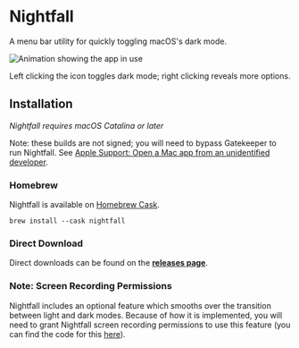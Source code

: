 # Nightfall

A menu bar utility for quickly toggling macOS's dark mode.

![Animation showing the app in use](https://thumbs.gfycat.com/JitteryJampackedCalf-size_restricted.gif)

Left clicking the icon toggles dark mode; right clicking reveals more options.

## Installation

_Nightfall requires macOS Catalina or later_

Note: these builds are not signed; you will need to bypass Gatekeeper to run Nightfall. See [Apple Support: Open a Mac app from an unidentified developer](https://support.apple.com/guide/mac-help/open-a-mac-app-from-an-unidentified-developer-mh40616/mac).

### Homebrew

Nightfall is available on [Homebrew Cask](https://github.com/Homebrew/homebrew-cask).

```
brew install --cask nightfall
```

### Direct Download

Direct downloads can be found on the [**releases page**](https://github.com/r-thomson/Nightfall/releases).

### Note: Screen Recording Permissions

Nightfall includes an optional feature which smooths over the transition between light and dark modes. Because of how it is implemented, you will need to grant Nightfall screen recording permissions to use this feature (you can find the code for this [here](https://github.com/r-thomson/Nightfall/blob/master/Nightfall/FadeOverlay.swift)).
